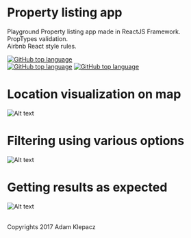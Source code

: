 # Property listing app
Playground Property listing app made in ReactJS Framework.</br>
PropTypes validation.</br>
Airbnb React style rules.</br>

[![GitHub top language](https://img.shields.io/github/languages/top/badges/shields.svg)]()  
[![GitHub top language](https://img.shields.io/pypi/status/Django.svg)]() 
[![GitHub top language](https://img.shields.io/badge/ReactJS-Framework-yellowgreen.svg)]() 


# Location visualization on map </br>
![Alt text](https://image.ibb.co/fwWWZm/Zrzut_ekranu_2017_12_14_o_09_49_08.png)

# Filtering using various options
![Alt text](https://image.ibb.co/cTOdEm/Zrzut_ekranu_2017_12_14_o_09_49_27.png)

# Getting results as expected
![Alt text](https://image.ibb.co/nkhG0R/Zrzut_ekranu_2017_12_14_o_09_49_36.png)
</br>
</br>

Copyrights 2017 Adam Klepacz
